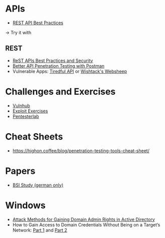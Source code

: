 # APIs
* [REST API Best Practices](http://51elliot.blogspot.com/2014/03/rest-api-best-practices-rest-cheat-sheet.html)

-> Try it with 

## REST
* [ReST APIs Best Practices and Security](https://blog.wishtack.com/rest-apis-best-practices-and-security/)
* [Better API Penetration Testing with Postman](https://blog.secureideas.com/2019/03/better-api-penetration-testing-with-postman-part-1.html)
* Vulnerable Apps: [Tiredful API](https://payatu.com/tiredful-api-vulnerable-rest-api-app/) or [Wishtack's Websheep](https://github.com/wishtack/wishtack-websheep)

# Challenges and Exercises
* [Vulnhub](https://www.vulnhub.com)
* [Exploit Exercises](https://exploit-exercises.com)
* [Pentesterlab](https://pentesterlab.com)

# Cheat Sheets
* https://highon.coffee/blog/penetration-testing-tools-cheat-sheet/

# Papers
* [BSI Study (german only)](https://www.bsi.bund.de/SharedDocs/Downloads/DE/BSI/Publikationen/Studien/Penetrationstest/penetrationstest_pdf.pdf)

# Windows
* [Attack Methods for Gaining Domain Admin Rights in Active Directory](https://adsecurity.org/?p=2362)
* How to Gain Access to Domain Credentials Without Being on a Target’s Network: [Part 1](http://www.blackhillsinfosec.com/?p=4692) and [Part 2](https://www.blackhillsinfosec.com/password-spraying-outlook-web-access-how-to-gain-access-to-domain-credentials-without-being-on-a-targets-network-part-2/)